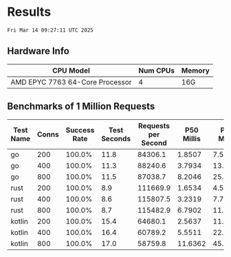 # Results
`Fri Mar 14 09:27:11 UTC 2025`
## Hardware Info
| CPU Model | Num CPUs | Memory |
| --------- | -------- | ------ |
| AMD EPYC 7763 64-Core Processor | 4 | 16G |

## Benchmarks of 1 Million Requests
| Test Name | Conns | Success Rate | Test Seconds | Requests per Second | P50 Millis | P99 Millis | P99.9 Millis | API Memory MB | API CPU Time | API Threads |
| --------- | ----- | ------------ | ------------ | ------------------- | ---------- | ---------- | ------------ | ------------- | ------------ | ----------- |
| go | 200 | 100.0% | 11.8 | 84306.1 | 1.8507 | 7.5440 | 10.3062 | 18.2 | 00:00:27 | 11 |
| go | 400 | 100.0% | 11.3 | 88240.6 | 3.7934 | 13.8797 | 20.7120 | 23.6 | 00:00:26 | 10 |
| go | 800 | 100.0% | 11.5 | 87038.7 | 8.2046 | 25.5843 | 40.6050 | 35.8 | 00:00:27 | 10 |
| rust | 200 | 100.0% | 8.9 | 111669.9 | 1.6534 | 4.5344 | 6.1604 | 9.2 | 00:00:17 | 5 |
| rust | 400 | 100.0% | 8.6 | 115807.5 | 3.2319 | 7.7702 | 10.3248 | 13.8 | 00:00:17 | 5 |
| rust | 800 | 100.0% | 8.7 | 115482.9 | 6.7902 | 11.4769 | 17.9003 | 23.5 | 00:00:17 | 5 |
| kotlin | 200 | 100.0% | 15.4 | 64680.1 | 2.5637 | 11.0593 | 34.0752 | 382.3 | 00:00:41 | 32 |
| kotlin | 400 | 100.0% | 16.4 | 60789.2 | 5.5511 | 22.3666 | 73.3960 | 597.8 | 00:00:46 | 32 |
| kotlin | 800 | 100.0% | 17.0 | 58759.8 | 11.6362 | 45.3394 | 163.3168 | 864.6 | 00:00:47 | 33 |

